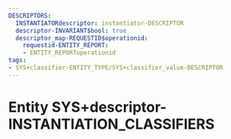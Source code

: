 ```yaml
---
DESCRIPTORS:
  INSTANTIATORdescriptor: instantiator-DESCRIPTOR
  descriptor-INVARIANT$bool: true
  descriptor_map-REQUESTID$operationid:
    requestid-ENTITY_REPORT:
    - ENTITY_REPORToperationid
tags:
- SYS+classifier-ENTITY_TYPE/SYS+classifier_value-DESCRIPTOR
---
```

# Entity SYS+descriptor-INSTANTIATION_CLASSIFIERS

